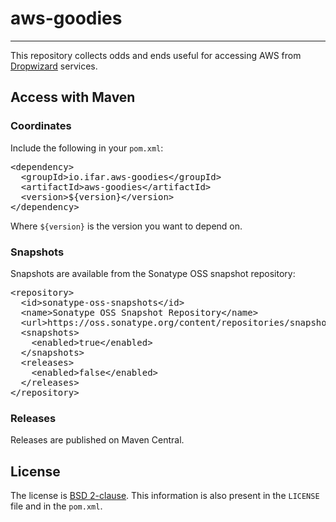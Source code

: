 # aws-goodies
----

This repository collects odds and ends useful for accessing AWS from [Dropwizard](http://dropwizard.codahale.com/)
services.

## Access with Maven

### Coordinates

Include the following in your `pom.xml`:

<pre>
&lt;dependency>
  &lt;groupId>io.ifar.aws-goodies&lt;/groupId>
  &lt;artifactId>aws-goodies&lt;/artifactId>
  &lt;version>${version}&lt;/version>
&lt;/dependency>
</pre>

Where `${version}` is the version you want to depend on.

### Snapshots

Snapshots are available from the Sonatype OSS snapshot repository:

<pre>
&lt;repository>
  &lt;id>sonatype-oss-snapshots&lt;/id>
  &lt;name>Sonatype OSS Snapshot Repository&lt;/name>
  &lt;url>https://oss.sonatype.org/content/repositories/snapshots/&lt;/url>
  &lt;snapshots>
    &lt;enabled>true&lt;/enabled>
  &lt;/snapshots>
  &lt;releases>
    &lt;enabled>false&lt;/enabled>
  &lt;/releases>
&lt;/repository>
</pre>

### Releases

Releases are published on Maven Central.

## License

The license is [BSD 2-clause](http://opensource.org/licenses/BSD-2-Clause).  This information is also present in the `LICENSE` file and in the `pom.xml`.
